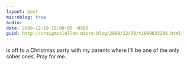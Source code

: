 ```yaml
---
layout: post
microblog: true
audio: 
date: 2008-12-19 19:00:00 -0500
guid: http://craigmcclellan.micro.blog/2008/12/20/t1069633209.html
---
```

is off to a Christmas party with my parents where I'll be one of the only sober ones. Pray for me.
